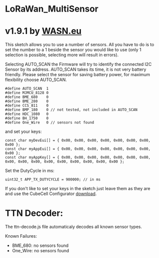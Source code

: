 # LoRaWan_MultiSensor
# v1.9.1 by [WASN.eu](https://wasn.eu)


This sketch allows you to use a number of sensors.
All you have to do is to set the number to a 1 beside the sensor you would like to use 
(only 1 selection is possible, selecting more will result in errors).

Selecting AUTO_SCAN the Firmware will try to identify the connected I2C Sensor by its address.
AUTO_SCAN takes its time, it is not very battery friendly. 
Please select the sensor for saving battery power, for maximum flexibility choose AUTO_SCAN.

    #define AUTO_SCAN  1
    #define MJMCU_8128 0
    #define BME_680    0 
    #define BME_280    0
    #define CCS_811    0
    #define BMP_180    0 // not tested, not included in AUTO_SCAN
    #define HDC_1080   0
    #define BH_1750    0
    #define One_Wire   0 // sensors not found

and set your keys:

    const char myDevEui[] = { 0x00, 0x00, 0x00, 0x00, 0x00, 0x00, 0x00, 0x00 };
    const char myAppEui[] = { 0x00, 0x00, 0x00, 0x00, 0x00, 0x00, 0x00, 0x00 };
    const char myAppKey[] = { 0x00, 0x00, 0x00, 0x00, 0x00, 0x00, 0x00, 0x00, 0x00, 0x00, 0x00, 0x00, 0x00, 0x00, 0x00, 0x00 };

Set the DutyCycle in ms:

    uint32_t APP_TX_DUTYCYCLE = 900000; // in ms

If you don't like to set your keys in the sketch just leave them as they are and use the CubeCell Configurator [download](https://github.com/raystream/CubeCell_Getting_Started/raw/master/Configurator/CubeCell_Configurator.exe).

# TTN Decoder:

  The ttn-decode.js file automaticaly decodes all known sensor types.

Known Failures:

- BME_680: no sensors found
- One_Wire: no sensors found
